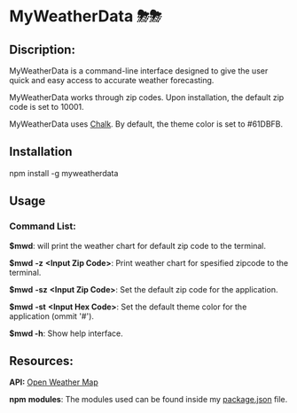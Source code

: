 # MyWeatherData ⛈⛈


## Discription: 
MyWeatherData is a command-line interface designed to give the user quick and easy access to accurate weather forecasting.

MyWeatherData works through zip codes. Upon installation, the default zip code is set to 10001. 

MyWeatherData uses [Chalk](https://www.npmjs.com/package/chalk). By default, the theme color is set to #61DBFB.

## Installation

npm install -g myweatherdata

## Usage

### Command List:

**$mwd**: will print the weather chart for default zip code to the terminal.

**$mwd** **-z** **\<Input Zip Code>**: Print weather chart for spesified zipcode to the terminal.

**$mwd** **-sz** **\<Input Zip Code>**: Set the default zip code for the application.

**$mwd** **-st** **\<Input Hex Code>**: Set the default theme color for the application (ommit '#').

**$mwd -h**: Show help interface.

## Resources:

**API:** [Open Weather Map](https://openweathermap.org/api)

**npm** **modules**: The modules used can be found inside my [package.json](https://github.com/amortensen1229/WeatherDataCLI/blob/main/package.json) file.

